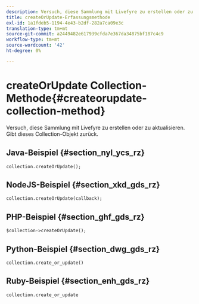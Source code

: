 ```yaml
---
description: Versuch, diese Sammlung mit Livefyre zu erstellen oder zu aktualisieren. Gibt dieses Collection-Objekt zurück.
title: createOrUpdate-Erfassungsmethode
exl-id: 1a1fdeb5-1194-4e43-b2df-282a7ca09e3c
translation-type: tm+mt
source-git-commit: a2449482e617939cfda7e367da34875bf187c4c9
workflow-type: tm+mt
source-wordcount: '42'
ht-degree: 0%

---
```


# createOrUpdate Collection-Methode{#createorupdate-collection-method}

Versuch, diese Sammlung mit Livefyre zu erstellen oder zu aktualisieren. Gibt dieses Collection-Objekt zurück.

## Java-Beispiel {#section_nyl_ycs_rz}

```
collection.createOrUpdate(); 
```

## NodeJS-Beispiel {#section_xkd_gds_rz}

```
collection.createOrUpdate(callback); 
```

## PHP-Beispiel {#section_ghf_gds_rz}

```
$collection->createOrUpdate();
```

## Python-Beispiel {#section_dwg_gds_rz}

```
collection.create_or_update() 
```

## Ruby-Beispiel {#section_enh_gds_rz}

```
collection.create_or_update 
```
